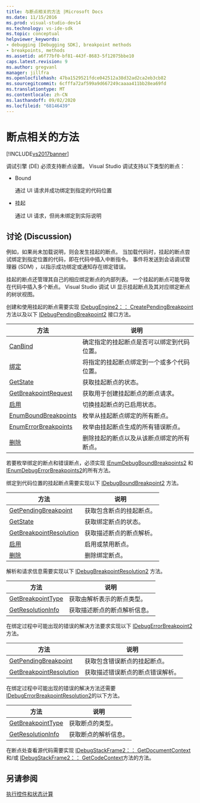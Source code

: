 ```yaml
---
title: 与断点相关的方法 |Microsoft Docs
ms.date: 11/15/2016
ms.prod: visual-studio-dev14
ms.technology: vs-ide-sdk
ms.topic: conceptual
helpviewer_keywords:
- debugging [Debugging SDK], breakpoint methods
- breakpoints, methods
ms.assetid: a6f77bf0-bf81-443f-8683-5f12075bbe10
caps.latest.revision: 9
ms.author: gregvanl
manager: jillfra
ms.openlocfilehash: 47ba1529521fdce042512a38d32ad2ca2eb3cb82
ms.sourcegitcommit: 6cfffa72af599a9d667249caaaa411bb28ea69fd
ms.translationtype: MT
ms.contentlocale: zh-CN
ms.lasthandoff: 09/02/2020
ms.locfileid: "68146439"
---
```

# <a name="breakpoint-related-methods"></a>断点相关的方法
[!INCLUDE[vs2017banner](../../includes/vs2017banner.md)]

调试引擎 (DE) 必须支持断点设置。 Visual Studio 调试支持以下类型的断点：  
  
- Bound  
  
     通过 UI 请求并成功绑定到指定的代码位置  
  
- 挂起  
  
     通过 UI 请求，但尚未绑定到实际说明  
  
## <a name="discussion"></a>讨论 (Discussion)  
 例如，如果尚未加载说明，则会发生挂起的断点。 当加载代码时，挂起的断点尝试绑定到指定位置的代码，即在代码中插入中断指令。 事件将发送到会话调试管理器 (SDM) ，以指示成功绑定或通知存在绑定错误。  
  
 挂起的断点还管理其自己的相应绑定断点的内部列表。 一个挂起的断点可能导致在代码中插入多个断点。 Visual Studio 调试 UI 显示挂起断点及其对应绑定断点的树状视图。  
  
 创建和使用挂起的断点需要实现 [IDebugEngine2：： CreatePendingBreakpoint](../../extensibility/debugger/reference/idebugengine2-creatependingbreakpoint.md) 方法以及以下 [IDebugPendingBreakpoint2](../../extensibility/debugger/reference/idebugpendingbreakpoint2.md) 接口方法。  
  
|方法|说明|  
|------------|-----------------|  
|[CanBind](../../extensibility/debugger/reference/idebugpendingbreakpoint2-canbind.md)|确定指定的挂起断点是否可以绑定到代码位置。|  
|[绑定](../../extensibility/debugger/reference/idebugpendingbreakpoint2-bind.md)|将指定的挂起断点绑定到一个或多个代码位置。|  
|[GetState](../../extensibility/debugger/reference/idebugpendingbreakpoint2-getstate.md)|获取挂起断点的状态。|  
|[GetBreakpointRequest](../../extensibility/debugger/reference/idebugpendingbreakpoint2-getbreakpointrequest.md)|获取用于创建挂起断点的断点请求。|  
|[启用](../../extensibility/debugger/reference/idebugpendingbreakpoint2-enable.md)|切换挂起断点的已启用状态。|  
|[EnumBoundBreakpoints](../../extensibility/debugger/reference/idebugpendingbreakpoint2-enumboundbreakpoints.md)|枚举从挂起断点绑定的所有断点。|  
|[EnumErrorBreakpoints](../../extensibility/debugger/reference/idebugpendingbreakpoint2-enumerrorbreakpoints.md)|枚举由挂起断点生成的所有错误断点。|  
|[删除](../../extensibility/debugger/reference/idebugpendingbreakpoint2-delete.md)|删除挂起的断点以及从该断点绑定的所有断点。|  
  
 若要枚举绑定的断点和错误断点，必须实现 [IEnumDebugBoundBreakpoints2](../../extensibility/debugger/reference/ienumdebugboundbreakpoints2.md) 和 [IEnumDebugErrorBreakpoints2](../../extensibility/debugger/reference/ienumdebugerrorbreakpoints2.md)的所有方法。  
  
 绑定到代码位置的挂起断点需要实现以下 [IDebugBoundBreakpoint2](../../extensibility/debugger/reference/idebugboundbreakpoint2.md) 方法。  
  
|方法|说明|  
|------------|-----------------|  
|[GetPendingBreakpoint](../../extensibility/debugger/reference/idebugboundbreakpoint2-getpendingbreakpoint.md)|获取包含断点的挂起断点。|  
|[GetState](../../extensibility/debugger/reference/idebugboundbreakpoint2-getstate.md)|获取绑定断点的状态。|  
|[GetBreakpointResolution](../../extensibility/debugger/reference/idebugboundbreakpoint2-getbreakpointresolution.md)|获取描述断点的断点解析。|  
|[启用](../../extensibility/debugger/reference/idebugboundbreakpoint2-enable.md)|启用或禁用断点。|  
|[删除](../../extensibility/debugger/reference/idebugboundbreakpoint2-delete.md)|删除绑定断点。|  
  
 解析和请求信息需要实现以下 [IDebugBreakpointResolution2](../../extensibility/debugger/reference/idebugbreakpointresolution2.md) 方法。  
  
|方法|说明|  
|------------|-----------------|  
|[GetBreakpointType](../../extensibility/debugger/reference/idebugbreakpointresolution2-getbreakpointtype.md)|获取由解析表示的断点类型。|  
|[GetResolutionInfo](../../extensibility/debugger/reference/idebugbreakpointresolution2-getresolutioninfo.md)|获取描述断点的断点解析信息。|  
  
 在绑定过程中可能出现的错误的解决方法要求实现以下 [IDebugErrorBreakpoint2](../../extensibility/debugger/reference/idebugerrorbreakpoint2.md) 方法。  
  
|方法|说明|  
|------------|-----------------|  
|[GetPendingBreakpoint](../../extensibility/debugger/reference/idebugerrorbreakpoint2-getpendingbreakpoint.md)|获取包含错误断点的挂起断点。|  
|[GetBreakpointResolution](../../extensibility/debugger/reference/idebugerrorbreakpoint2-getbreakpointresolution.md)|获取描述错误断点的断点错误解析。|  
  
 在绑定过程中可能出现的错误的解决方法还需要 [IDebugErrorBreakpointResolution2](../../extensibility/debugger/reference/idebugerrorbreakpointresolution2.md)的以下方法。  
  
|方法|说明|  
|------------|-----------------|  
|[GetBreakpointType](../../extensibility/debugger/reference/idebugerrorbreakpointresolution2-getbreakpointtype.md)|获取断点的类型。|  
|[GetResolutionInfo](../../extensibility/debugger/reference/idebugerrorbreakpointresolution2-getresolutioninfo.md)|获取断点的解析信息。|  
  
 在断点处查看源代码需要实现 [IDebugStackFrame2：： GetDocumentContext](../../extensibility/debugger/reference/idebugstackframe2-getdocumentcontext.md) 和/或 [IDebugStackFrame2：： GetCodeContext](../../extensibility/debugger/reference/idebugstackframe2-getcodecontext.md)方法的方法。  
  
## <a name="see-also"></a>另请参阅  
 [执行控件和状态计算](../../extensibility/debugger/execution-control-and-state-evaluation.md)
